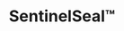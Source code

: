 ---
title: SentinelSeal&trade;
subheading: Subheading
intro:
  heading: Heading
  text: >-
    Copy.
  ctas:
    - text: Call to Action »
      url:
  icon: ball-pile
  icon_color: s-purple
cta:
  heading: Heading
  text: >-
    Copy.
  ctas:
    - text: Schedule Assessment
      url: /contact/
---